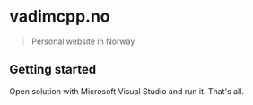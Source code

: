 # vadimcpp.no

> Personal website in Norway

## Getting started

Open solution with Microsoft Visual Studio and run it. That's all.
